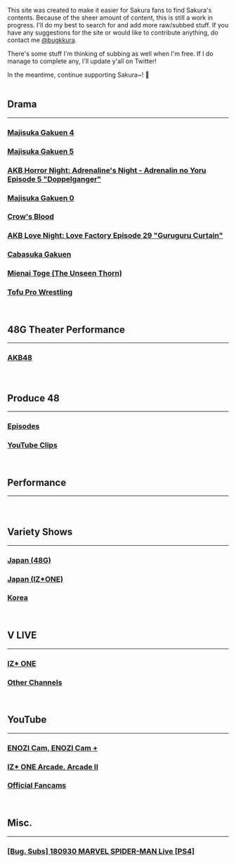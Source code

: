 This site was created to make it easier for Sakura fans to find Sakura's contents. Because of the sheer amount of content, this is still a work in progress. I'll do my best to search for and add more raw/subbed stuff. If you have any suggestions for the site or would like to contribute anything, do contact me <a target="_blank" href="https://twitter.com/bugkkura">@bugkkura</a>.

There's some stuff I'm thinking of subbing as well when I'm free. If I do manage to complete any, I'll update y'all on Twitter!

In the meantime, continue supporting Sakura~! 🥰
<br>
<br>
## Drama
* * *

<h3><a href="./md/drama/majisuka gakuen 4.html">Majisuka Gakuen 4</a></h3>
<h3><a href="./md/drama/majisuka gakuen 5.html">Majisuka Gakuen 5</a></h3>
<h3><a href="./md/drama/akb horror night.html">AKB Horror Night: Adrenaline's Night - Adrenalin no Yoru Episode 5 "Doppelganger"</a></h3>
<h3><a href="./md/drama/majisuka gakuen 0.html">Majisuka Gakuen 0</a></h3>
<h3><a href="./md/drama/crow's blood.html">Crow's Blood</a></h3>
<h3><a href="./md/drama/akb love night.html">AKB Love Night: Love Factory Episode 29 "Guruguru Curtain"</a></h3>
<h3><a href="./md/drama/doctor y/doctor y.htmlDoctor-Y: Surgeon Hideki Kaji"></a></h3>
<h3><a href="./md/drama/cabasuka gakuen.html">Cabasuka Gakuen</a></h3>
<h3><a href="./md/drama/the unseen thorn.html">Mienai Toge (The Unseen Thorn)</a></h3>
<h3><a href="./md/drama/tofu pro wrestling.html">Tofu Pro Wrestling</a></h3>
<br>

## 48G Theater Performance
* * *
<h3><a href="./md/48g theater performance/akb48/akb48.html">AKB48</a></h3>
<h3><a href="./md/48g theater performance/hkt48/hkt48.html"></a></h3>
<br>

## Produce 48
* * *
<h3><a href="./md/produce 48/p48 episodes.html">Episodes</a></h3>
<h3><a href="./md/produce 48/p48 youtube clips.html">YouTube Clips</a></h3>
<br>

## Performance
* * *
<h3><a href="./md/performance/48g.html48G"></a></h3>
<h3><a href="./md/performance/izone.htmlIZ*ONE"></a></h3>
<br>
  
## Variety Shows
* * *
<h3><a href="./md/jp variety 48g/jp variety 48g.html">Japan (48G)</a></h3>
<h3><a href="./md/jp variety izone/jp variety izone.html">Japan (IZ*ONE)</a></h3>
<h3><a href="./md/kr variety/kr variety.html">Korea</a></h3>
<br>

## V LIVE
* * *
<h3><a href="./md/vlive/izone.html">IZ* ONE</a></h3>
<h3><a href="./md/vlive/others.html">Other Channels</a></h3>
<br>

## YouTube
* * *
<h3><a href="./md/youtube/enozi cam.html">ENOZI Cam, ENOZI Cam +</a></h3>
<h3><a href="./md/youtube/izone arcade.html"> IZ* ONE Arcade, Arcade II</a></h3>
<h3><a href="./md/youtube/music videos.html"></a></h3>
<h3><a href="./md/youtube/official fancams/official fancams.html">Official Fancams</a></h3>
<br>

## Misc.
* * *
<h3><a href="./md/misc/180930SakuraSpiderman.html">[Bug. Subs] 180930 MARVEL SPIDER-MAN Live [PS4]</a></h3>
